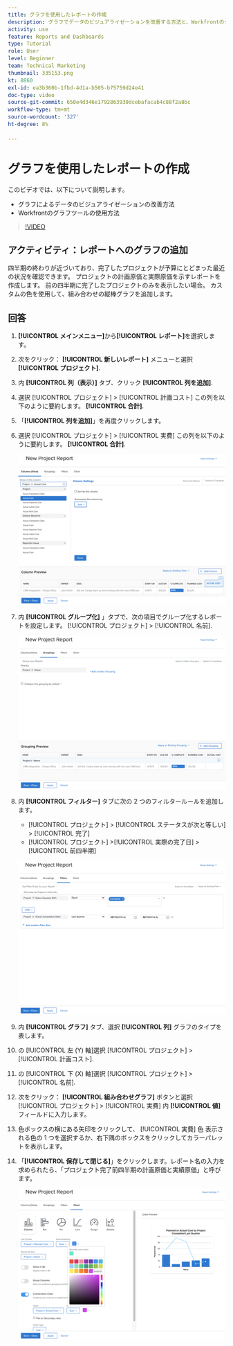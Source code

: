 ```yaml
---
title: グラフを使用したレポートの作成
description: グラフでデータのビジュアライゼーションを改善する方法と、Workfrontのグラフツールの使用方法を説明します。
activity: use
feature: Reports and Dashboards
type: Tutorial
role: User
level: Beginner
team: Technical Marketing
thumbnail: 335153.png
kt: 8860
exl-id: ea3b360b-1fbd-4d1a-b505-b75759d24e41
doc-type: video
source-git-commit: 650e4d346e1792863930dcebafacab4c88f2a8bc
workflow-type: tm+mt
source-wordcount: '327'
ht-degree: 8%

---
```


# グラフを使用したレポートの作成

このビデオでは、以下について説明します。

* グラフによるデータのビジュアライゼーションの改善方法
* Workfrontのグラフツールの使用方法

>[!VIDEO](https://video.tv.adobe.com/v/335155/?quality=12&learn=on)

## アクティビティ：レポートへのグラフの追加

四半期の終わりが近づいており、完了したプロジェクトが予算にとどまった最近の状況を確認できます。 プロジェクトの計画原価と実際原価を示すレポートを作成します。 前の四半期に完了したプロジェクトのみを表示したい場合。 カスタムの色を使用して、組み合わせの縦棒グラフを追加します。

## 回答

1. **[!UICONTROL メインメニュー]**&#x200B;から&#x200B;**[!UICONTROL レポート]**&#x200B;を選択します。
1. 次をクリック： **[!UICONTROL 新しいレポート]** メニューと選択 **[!UICONTROL プロジェクト]**.
1. 内 **[!UICONTROL 列（表示）]** タブ、クリック **[!UICONTROL 列を追加]**.
1. 選択 [!UICONTROL プロジェクト] > [!UICONTROL 計画コスト] この列を以下のように要約します。 **[!UICONTROL 合計]**.
1. 「**[!UICONTROL 列を追加]**」を再度クリックします。
1. 選択 [!UICONTROL プロジェクト] > [!UICONTROL 実費] この列を以下のように要約します。 **[!UICONTROL 合計]**.

   ![レポートに列を追加する画面の画像](assets/chart-report-columns.png)

1. 内 **[!UICONTROL グループ化]** 」タブで、次の項目でグループ化するレポートを設定します。 [!UICONTROL プロジェクト] > [!UICONTROL 名前].

   ![グループ化をレポートに追加する画面の画像](assets/chart-report-groupings.png)

1. 内 **[!UICONTROL フィルター]** タブに次の 2 つのフィルタールールを追加します。

   * [!UICONTROL プロジェクト] > [!UICONTROL ステータスが次と等しい] > [!UICONTROL 完了]
   * [!UICONTROL プロジェクト] >[!UICONTROL  実際の完了日] > [!UICONTROL 前四半期]

   ![レポートにフィルターを追加する画面の画像](assets/chart-report-filters.png)

1. 内 **[!UICONTROL グラフ]** タブ、選択 **[!UICONTROL 列]** グラフのタイプを表します。
1. の [!UICONTROL 左 (Y) 軸]選択 [!UICONTROL プロジェクト] > [!UICONTROL 計画コスト].
1. の [!UICONTROL 下 (X) 軸]選択 [!UICONTROL プロジェクト] > [!UICONTROL 名前].
1. 次をクリック： **[!UICONTROL 組み合わせグラフ]** ボタンと選択 [!UICONTROL プロジェクト] > [!UICONTROL 実費] 内 **[!UICONTROL 値]** フィールドに入力します。
1. 色ボックスの横にある矢印をクリックして、 [!UICONTROL 実費] 色 表示される色の 1 つを選択するか、右下隅のボックスをクリックしてカラーパレットを表示します。
1. 「**[!UICONTROL 保存して閉じる]**」をクリックします。レポート名の入力を求められたら、「プロジェクト完了前四半期の計画原価と実績原価」と呼びます。

   ![レポートにグラフを追加する画面の画像](assets/chart-report-chart.png)
